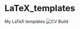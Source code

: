 # LaTeX_templates
My LaTeX templates
![CV Build](https://github.com/ParadiseLab/LaTeX_templates/workflows/Build%20LaTeX%20document/badge.svg)
